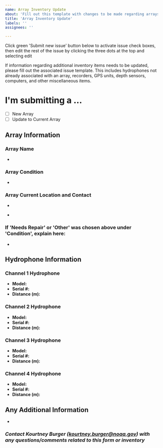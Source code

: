 ```yaml
---
name: Array Inventory Update
about: 'Fill out this template with changes to be made regarding arrays. '
title: 'Array Inventory Update'
labels: ''
assignees: ''

---
```

Click green 'Submit new issue' button below to activate issue check boxes, then edit the rest of the issue by clicking the three dots at the top and selecting edit  <!-- this was originally a comment, but if someone clicks the green button prematurely, they will lose the next step to edit -->

If information regarding additional inventory items needs to be updated, please fill out the associated issue template. This includes hydrophones not already associated with an array, recorders, GPS units, depth sensors, computers, and other miscellaneous items.

<!-- Switch between 'Write' and 'Preview' tabs above to see how your issue will be formatted -->

# **I'm submitting a …**
- [ ] New Array  
- [ ] Update to Current Array

## **Array Information**  
### **Array Name**  
<!-- Insert array name here (should be a letter, followed by 2 numbers then _, followed by 4 digit hydrophone model numbers (i.e.9299, for a HTI-92 and HTI-99). If submitting a new array, contact Shannon Rankin (shannon.rankin@noaa.gov) for naming guidelines -->
- 

### **Array Condition**  
<!-- Insert condition of array here (chose Good, Lost at Sea, Needs Repair, or Other) -->  
- 

### **Array Current Location and Contact**
<!-- Insert current array location ('City, State' or Lab Location (i.e. SFSU, HSU, etc)) -->
- 
<!-- Insert name and email of who currently has the array -->
- 
  
### **If 'Needs Repair' or 'Other' was chosen above under 'Condition', explain here:**  
<!-- Please explain exactly what is wrong with the array and what needs to be done to fix it -->
- 

## Hydrophone Information  
<!-- Complete the following sections with all the necessary information regarding the hydrophones connected to the array. Only leave a section blank if the information is unknown, if it is not applicable put NA. -->

<!-- Model should be HTI-96-MIN, HTI-92-WB, or HTI-99-HF. If you are unsure of the hydrophone model on current arrays, leave blank. Do not leave blank for new arrays. -->
<!-- Serial numbers are listed on the side of the hydrophones in white numbers -->
<!-- Distance (m) refers to the distance between that hydrophone and the first one. -->

### **Channel 1 Hydrophone**
- **Model:** 
- **Serial #:** 
- **Distance (m):** 

### **Channel 2 Hydrophone**
- **Model:** 
- **Serial #:** 
- **Distance (m):** 

### **Channel 3 Hydrophone**
- **Model:** 
- **Serial #:** 
- **Distance (m):** 

### **Channel 4 Hydrophone**
- **Model:** 
- **Serial #:** 
- **Distance (m):**  

## Any Additional Information
<!-- Please explain any additional information/details related to the array and associated parts -->  
- 

### *Contact Kourtney Burger (kourtney.burger@noaa.gov) with any questions/comments related to this form or inventory*

